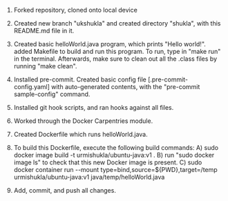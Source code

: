 1. Forked repository, cloned onto local device

2. Created new branch "ukshukla" and created directory "shukla", with this README.md file in it.

3. Created basic helloWorld.java program, which prints "Hello world!". added Makefile to build and run this program. To run, type in "make run" in the terminal. Afterwards, make sure to clean out all the .class files by running "make clean".

4. Installed pre-commit. Created basic config file [.pre-commit-config.yaml] with auto-generated contents, with the "pre-commit sample-config" command.

5. Installed git hook scripts, and ran hooks against all files.

6. Worked through the Docker Carpentries module.

7. Created Dockerfile which runs helloWorld.java.

8. To build this Dockerfile, execute the following build commands:
	A) sudo docker image build -t urmishukla/ubuntu-java:v1 .
	B) run "sudo docker image ls" to check that this new Docker image is present.
	C) sudo docker container run --mount type=bind,source=${PWD},target=/temp urmishukla/ubuntu-java:v1 java/temp/helloWorld.java

9. Add, commit, and push all changes.
